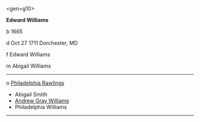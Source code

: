 <gen=g10>

<b>Edward Williams</b>

b 1665

d Oct 27 1711 Dorchester, MD

f Edward Williams

m Abigail Williams

<hr>

o [Philadelphia Rawlings](../g10/philadelphia_rawlings.md)

- Abigail Smith
- [Andrew Gray Williams](../g9/andrew_gray_williams.md)
- Philadelphia Williams

<hr>